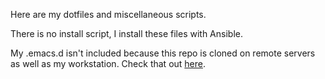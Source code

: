 Here are my dotfiles and miscellaneous scripts.

There is no install script, I install these files with Ansible.

My .emacs.d isn't included because this repo is cloned on remote
servers as well as my workstation. Check that out
[here](https://github.com/glynnforrest/emacs.d).

